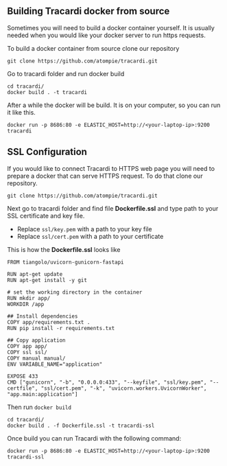 ## Building Tracardi docker from source

Sometimes you will need to build a docker container yourself. 
It is usually needed when you would like your  docker server to run https requests. 

To build a docker container from source clone our repository

```
git clone https://github.com/atompie/tracardi.git
```

Go to tracardi folder and run docker build

```
cd tracardi/
docker build . -t tracardi
```

After a while the docker will be build. It is on your computer, so you can run it like this.

```
docker run -p 8686:80 -e ELASTIC_HOST=http://<your-laptop-ip>:9200 tracardi
```

## SSL Configuration

If you would like to connect Tracardi to HTTPS web page you will need to prepare a docker that can serve HTTPS
request. To do that clone our repository.

```
git clone https://github.com/atompie/tracardi.git
```

Next go to tracardi folder and find file **Dockerfile.ssl** and type path to your SSL certificate and key file. 

* Replace `ssl/key.pem` with a path to your key file
* Replace `ssl/cert.pem` with a path to your certificate

This is how the **Dockerfile.ssl** looks like

```
FROM tiangolo/uvicorn-gunicorn-fastapi

RUN apt-get update
RUN apt-get install -y git

# set the working directory in the container
RUN mkdir app/
WORKDIR /app

## Install dependencies
COPY app/requirements.txt .
RUN pip install -r requirements.txt

## Copy application
COPY app app/
COPY ssl ssl/
COPY manual manual/
ENV VARIABLE_NAME="application"

EXPOSE 433
CMD ["gunicorn", "-b", "0.0.0.0:433", "--keyfile", "ssl/key.pem", "--certfile", "ssl/cert.pem", "-k", "uvicorn.workers.UvicornWorker", "app.main:application"]
```

Then run `docker build`

```
cd tracardi/
docker build . -f Dockerfile.ssl -t tracardi-ssl
```

Once build you can run Tracardi with the following command:

```
docker run -p 8686:80 -e ELASTIC_HOST=http://<your-laptop-ip>:9200 tracardi-ssl
```
